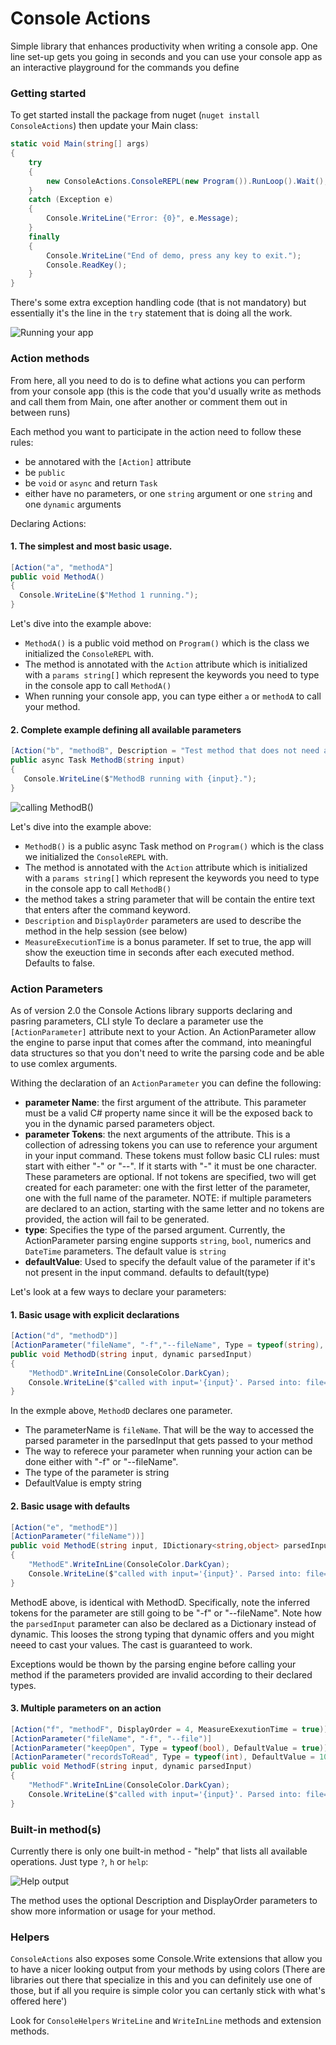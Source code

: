 # Console Actions

Simple library that enhances productivity when writing a console app. 
One line set-up gets you going in seconds and you can use your console app as an interactive playground for the commands you define

### Getting started

To get started install the package from nuget (`nuget install ConsoleActions`) then update your Main class:

```csharp
static void Main(string[] args)
{
    try
    {
        new ConsoleActions.ConsoleREPL(new Program()).RunLoop().Wait();
    }
    catch (Exception e)
    {
        Console.WriteLine("Error: {0}", e.Message);
    }
    finally
    {
        Console.WriteLine("End of demo, press any key to exit.");
        Console.ReadKey();
    }
}
```

There's some extra exception handling code (that is not mandatory) but essentially it's the line in the `try` statement that is doing all the work.


![Running your app](https://res.cloudinary.com/alex-tech-blog/image/upload/v1564368172/Blog/2019.08/ConsoleActions-startup_uqqibx.png)


### Action methods
From here, all you need to do is to define what actions you can perform from your console app (this is the code that you'd usually write as methods and call them from Main, one after another or comment them out in between runs)

Each method you want to participate in the action need to follow these rules:
 - be annotared with the `[Action]` attribute
 - be `public`
 - be `void` or `async` and return `Task`
 - either have no parameters, or one `string` argument or one `string` and one `dynamic` arguments

Declaring Actions:

#### 1. The simplest and most basic usage.
```csharp
[Action("a", "methodA"]
public void MethodA()
{
  Console.WriteLine($"Method 1 running.");
}
```
Let's dive into the example above:
 - `MethodA()` is a public void method on `Program()` which is the class we initialized the `ConsoleREPL` with.
 - The method is annotated with the `Action` attribute which is initialized with a `params string[]` which represent the keywords you need to type in the console app to call `MethodA()`
 - When running your console app, you can type either `a` or `methodA` to call your method.

#### 2. Complete example defining all available parameters
```csharp
[Action("b", "methodB", Description = "Test method that does not need an input", DisplayOrder = 1, MeasureExexutionTime = true)]
public async Task MethodB(string input)
{
   Console.WriteLine($"MethodB running with {input}.");
}  
```
![calling MethodB()](https://res.cloudinary.com/alex-tech-blog/image/upload/v1564368172/Blog/2019.08/ConsoleActions-execute_edbodh.png)

Let's dive into the example above:
  - `MethodB()` is a public async Task method on `Program()` which is the class we initialized the `ConsoleREPL` with.
  - The method is annotated with the `Action` attribute which is initialized with a `params string[]` which represent the keywords you need to type in the console app to call `MethodB()`
  - the method takes a string parameter that will be contain the entire text that enters after the command keyword.
  - `Description` and `DisplayOrder` parameters are used to describe the method in the help session (see below)
  - `MeasureExecutionTime` is a bonus parameter. If set to true, the app will show the exeuction time in seconds after each executed method. Defaults to false.

### Action Parameters	

As of version 2.0 the Console Actions library supports declaring and pasring parameters, CLI style
To declare a parameter use the `[ActionParameter]` attribute next to your Action. An ActionParameter allow the engine to parse input that comes after the command, into meaningful data structures so that you don't need to write the parsing code and be able to use comlex arguments. 


Withing the declaration of an `ActionParameter` you can define the following:
- **parameter Name**: the first argument of the attribute. This parameter must be a valid C# property name since it will be the exposed back to you in the dynamic parsed parameters object.
- **parameter Tokens**: the next arguments of the attribute. This is a collection of adressing tokens you can use to reference your argument in your input command. These tokens must follow basic CLI rules: must start with either "-" or "--". If it starts with "-" it must be one character. These parameters are optional. If not tokens are specified, two will get created for each parameter: one with the first letter of the parameter, one with the full name of the parameter. NOTE: if multiple parameters are declared to an action, starting with the same letter and no tokens are provided, the action will fail to be generated.
- **type**: Specifies the type of the parsed argument. Currently, the ActionParameter parsing engine supports `string`, `bool`, numerics and `DateTime` parameters. The default value is `string`
- **defaultValue**: Used to specify the default value of the parameter if it's not present in the input command. defaults to default(type)

Let's look at a few ways to declare your parameters:

#### 1. Basic usage with explicit declarations
```csharp
[Action("d", "methodD")]
[ActionParameter("fileName", "-f","--fileName", Type = typeof(string), DefaultValue = ""))]
public void MethodD(string input, dynamic parsedInput)
{
    "MethodD".WriteInLine(ConsoleColor.DarkCyan);
    Console.WriteLine($"called with input='{input}'. Parsed into: file='{parsedInput.fileName}'");
}
```
In the exmple above, `MethodD` declares one parameter.
- The parameterName is `fileName`. That will be the way to accessed the parsed parameter in the parsedInput that gets passed to your method
- The way to referece your parameter when running your action can be done either with "-f" or "--fileName".
- The type of the parameter is string
- DefaultValue is empty string

#### 2. Basic usage with defaults
```csharp
[Action("e", "methodE")]
[ActionParameter("fileName"))]
public void MethodE(string input, IDictionary<string,object> parsedInput)
{
    "MethodE".WriteInLine(ConsoleColor.DarkCyan);
    Console.WriteLine($"called with input='{input}'. Parsed into: file='{parsedInput["fileName"]}'");
}
```
MethodE above, is identical with MethodD. Specifically, note the inferred tokens for the parameter are still going to be "-f" or "--fileName". Note how the `parsedInput` parameter can also be declared as a Dictionary instead of dynamic. This looses the strong typing that dynamic offers and you might neeed to cast your values. The cast is guaranteed to work. 

Exceptions would be thown by the parsing engine before calling your method if the parameters provided are invalid according to their declared types.

#### 3. Multiple parameters on an action
```csharp
[Action("f", "methodF", DisplayOrder = 4, MeasureExexutionTime = true)]
[ActionParameter("fileName", "-f", "--file")]
[ActionParameter("keepOpen", Type = typeof(bool), DefaultValue = true)]
[ActionParameter("recordsToRead", Type = typeof(int), DefaultValue = 1000)]
public void MethodF(string input, dynamic parsedInput)
{
    "MethodF".WriteInLine(ConsoleColor.DarkCyan);
    Console.WriteLine($"called with input='{input}'. Parsed into: file='{parsedInput.fileName}' and keepOpen={parsedInput.keepOpen} and recordsToRead={parsedInput.recordsToRead}");
}
```

### Built-in method(s)

Currently there is only one built-in method - "help" that lists all available operations. Just type `?`, `h` or `help`:

![Help output](https://res.cloudinary.com/alex-tech-blog/image/upload/v1564368172/Blog/2019.08/ConsoleActions-help_tm9myc.png)

The method uses the optional Description and DisplayOrder parameters to show more information or usage for your method.

### Helpers

`ConsoleActions` also exposes some Console.Write extensions that allow you to have a nicer looking output from your methods by using colors (There are libraries out there that specialize in this and you can definitely use one of those, but if all you require is simple color you can certanly stick with what's offered here')

Look for `ConsoleHelpers` `WriteLine` and `WriteInLine` methods and extension methods.
